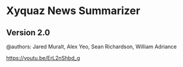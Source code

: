 # Xyquaz News Summarizer

## Version 2.0

@authors: Jared Muralt, Alex Yeo, Sean Richardson, William Adriance

https://youtu.be/ErL2nShbd_g
